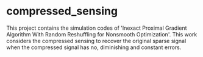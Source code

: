 # compressed_sensing
This project contains the simulation codes of 'Inexact Proximal Gradient Algorithm With Random Reshuffling for Nonsmooth Optimization'. This work considers the compressed sensing to recover the original sparse signal when the compressed signal has no, diminishing and constant errors.
